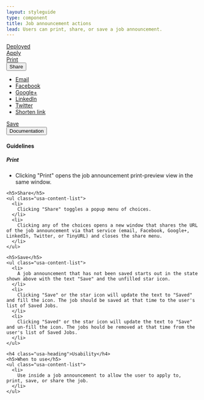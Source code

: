 ```yaml
---
layout: styleguide
type: component
title: Job announcement actions
lead: Users can print, share, or save a job announcement.
---
```


<a href="{{ site.baseurl }}/getting-started/#maturity" class="usa-label maturity deployed">
  Deployed
</a>

<div class="preview compact">
  <div class="usajobs-joa-actions" data-object="joa-actions">
    <div class="usajobs-joa-actions__col-apply">
      <a href="https://login.usajobs.gov/account/signin" class="usa-button-primary usa-button-big usajobs-joa-actions__apply">Apply</a>
    </div>
    <div class="usajobs-joa-actions__col-sub-actions">
      <a class="usajobs-joa-actions__print" href="https://www.usajobs.gov/GetJob/PrintPreview/437919000">
        <i class="fa fa-print"></i> Print
      </a>
      <div class="usajobs-joa-actions__share usajobs-joa-actions-share">
        <button class="usajobs-joa-actions-share__trigger" id="joa-share" href="#share" data-behavior="joa-actions.toggle-share" aria-haspopup="true">
          <i class="fa fa-share-alt"></i> Share
        </button>
        <ul class="usajobs-joa-actions-share__list" id="joa-share-menu" aria-hidden="true" aria-labeledby="joa-share">
          <li class="usajobs-joa-actions-share__item">
            <a href="mailto:?subject=USAJOBS Job Announcement - [job title]&body=Read more about [job title ] at https://www.usajobs.gov/GetJob/ViewDetails/437919000" class="usajobs-joa-actions-share__link email" data-behavior="joa-actions.close-share" data-target="#joa-share-menu">
              <i class="fa fa-envelope-square"></i> <span class="sr-only">Email</span>
            </a>
          </li>
          <li class="usajobs-joa-actions-share__item">
            <a href="https://www.facebook.com/sharer.php?u=https%3A%2F%2Fwww.usajobs.gov%2FGetJob%2FViewDetails%2F444821100%2F%3Fshare%3Dfacebook&t=USAJOBS%20-%20Job%20Announcement" class="usajobs-joa-actions-share__link facebook" target="_blank" data-behavior="joa-actions.close-share" data-target="#joa-share-menu">
              <i class="fa fa-facebook-square"></i> <span class="sr-only">Facebook</span>
            </a>
          </li>
          <li class="usajobs-joa-actions-share__item">
            <a href="https://plus.google.com/share?url=https%3A%2F%2Fwww.usajobs.gov%2FGetJob%2FViewDetails%2F444821100" class="usajobs-joa-actions-share__link google" target="_blank" data-behavior="joa-actions.close-share" data-target="#joa-share-menu">
              <i class="fa fa-google-plus-square"></i> <span class="sr-only">Google+</span>
            </a>
          </li>
          <li class="usajobs-joa-actions-share__item">
            <a href="https://www.linkedin.com/shareArticle?mini=true&url=https%3A%2F%2Fwww.usajobs.gov%2FGetJob%2FViewDetails%2F444821100%2F%3Fshare%3Dlinkedin&title=USAJOBS%20-%20Job%20Announcement&ro=false&summary=&source=" class="usajobs-joa-actions-share__link linkedin" target="_blank" data-behavior="joa-actions.close-share" data-target="#joa-share-menu">
              <i class="fa fa-linkedin-square"></i> <span class="sr-only">LinkedIn</span>
            </a>
          </li>
          <li class="usajobs-joa-actions-share__item">
            <a href="https://twitter.com/intent/tweet?text=USAJOBS%20-%20Job%20Announcement%20https%3A%2F%2Fwww.usajobs.gov%2FGetJob%2FViewDetails%2F444821100%2F%3Fshare%3Dtwitter&source=webclient" class="usajobs-joa-actions-share__link twitter" target="_blank" data-behavior="joa-actions.close-share" data-target="#joa-share-menu">
              <i class="fa fa-twitter-square"></i> <span class="sr-only">Twitter</span>
            </a>
          </li>
          <li class="usajobs-joa-actions-share__item">
            <a href="#joa-share-menu" data-shorten-url="https://www.usajobs.gov/GetJob/ViewDetails/437919000" class="usajobs-joa-actions-share__link link" data-behavior="joa-actions.shorten-link" data-target="#joa-share-menu">
              <i class="fa fa-chain"></i> <span class="sr-only">Shorten link</span>
            </a>
          </li>
        </ul>
      </div>
      <a class="usajobs-joa-actions__save" href="#save" data-behavior="joa-actions.toggle-save" data-state="is-unsaved">
        Save
      </a>
    </div>
  </div>
</div>

<div class="usa-accordion-bordered usa-accordion-docs">
  <button class="usa-button-unstyled usa-accordion-button"
      aria-expanded="true" aria-controls="collapsible-0">
    Documentation
  </button>
  <div id="collapsible-0" aria-hidden="false" class="usa-accordion-content">
    <h4 class="usa-heading">Guidelines</h4>
    <h5>Print</h5>
    <ul class="usa-content-list">
      <li>
        Clicking "Print" opens the job announcement print-preview view in the same window.
      </li>
    </ul>

    <h5>Share</h5>
    <ul class="usa-content-list">
      <li>
        Clicking "Share" toggles a popup menu of choices.
      </li>
      <li>
        Clicking any of the choices opens a new window that shares the URL of the job announcement via that service (email, Facebook, Google+, LinkedIn, Twitter, or TinyURL) and closes the share menu.
      </li>
    </ul>

    <h5>Save</h5>
    <ul class="usa-content-list">
      <li>
        A job announcement that has not been saved starts out in the state shown above with the text "Save" and the unfilled star icon.
      </li>
      <li>
        Clicking "Save" or the star icon will update the text to "Saved" and fill the icon. The job should be saved at that time to the user's list of Saved Jobs.
      </li>
      <li>
        Clicking "Saved" or the star icon will update the text to "Save" and un-fill the icon. The jobs hould be removed at that time from the user's list of Saved Jobs.
      </li>
    </ul>

    <h4 class="usa-heading">Usability</h4>
    <h5>When to use</h5>
    <ul class="usa-content-list">
      <li>
        Use inside a job announcement to allow the user to apply to, print, save, or share the job.
      </li>
    </ul>
  </div>
</div>
